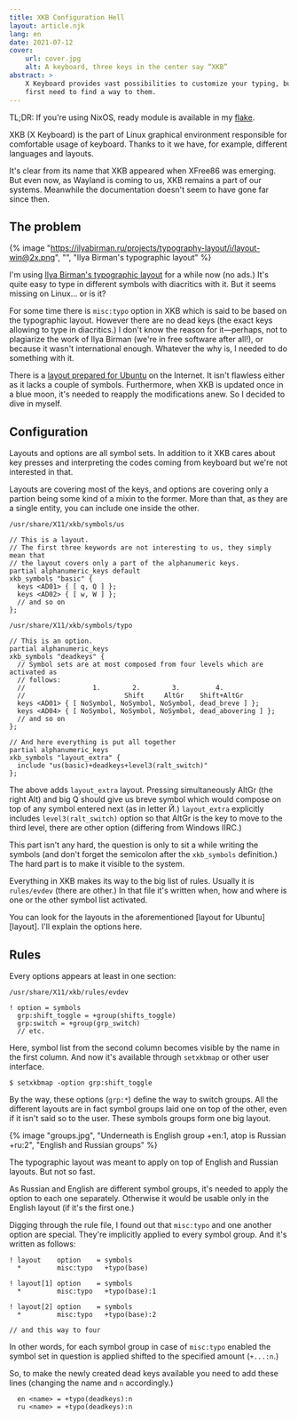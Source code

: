 ```yaml
---
title: XKB Configuration Hell
layout: article.njk
lang: en
date: 2021-07-12
cover:
    url: cover.jpg
    alt: A keyboard, three keys in the center say “XKB”
abstract: >
    X Keyboard provides vast possibilities to customize your typing, but you'll 
    first need to find a way to them.
---
```


<aside>

TL;DR: If you're using NixOS, ready module is available in my [flake].

</aside>

XKB (X Keyboard) is the part of Linux graphical environment responsible for 
comfortable usage of keyboard. Thanks to it we have, for example, different 
languages and layouts.

It's clear from its name that XKB appeared when XFree86 was emerging. But even 
now, as Wayland is coming to us, XKB remains a part of our systems. Meanwhile 
the documentation doesn't seem to have gone far since then.

## The problem

{% image 
"https://ilyabirman.ru/projects/typography-layout/i/layout-win@2x.png", "", 
"Ilya Birman's typographic layout" %}

I'm using [Ilya Birman's typographic layout][ilya-birman] for a while now (no 
ads.) It's quite easy to type in different symbols with diacritics with it. But 
it seems missing on Linux… or is it?

For some time there is `misc:typo` option in XKB which is said to be based on 
the typographic layout. However there are no dead keys (the exact keys allowing 
to type in diacritics.) I don't know the reason for it—perhaps, not to
plagiarize the work of Ilya Birman (we're in free software after all!), or 
because it wasn't international enough. Whatever the why is, I needed to do 
something with it.

There is a [layout prepared for Ubuntu][ubuntu] on the Internet. It isn't 
flawless either as it lacks a couple of symbols. Furthermore, when XKB is 
updated once in a blue moon, it's needed to reapply the modifications anew. So 
I decided to dive in myself.

## Configuration

Layouts and options are all symbol sets. In addition to it XKB cares about key 
presses and interpreting the codes coming from keyboard but we're not 
interested in that.

Layouts are covering most of the keys, and options are covering only a partion 
being some kind of a mixin to the former. More than that, as they are a single 
entity, you can include one inside the other.

```
/usr/share/X11/xkb/symbols/us

// This is a layout.
// The first three keywords are not interesting to us, they simply mean that 
// the layout covers only a part of the alphanumeric keys.
partial alphanumeric_keys default
xkb_symbols "basic" {
  keys <AD01> { [ q, Q ] };
  keys <AD02> { [ w, W ] };
  // and so on
};

/usr/share/X11/xkb/symbols/typo

// This is an option.
partial alphanumeric_keys
xkb_symbols "deadkeys" {
  // Symbol sets are at most composed from four levels which are activated as 
  // follows:
  //                 1.        2.        3.         4.
  //                         Shift     AltGr    Shift+AltGr
  keys <AD01> { [ NoSymbol, NoSymbol, NoSymbol, dead_breve ] };
  keys <AD04> { [ NoSymbol, NoSymbol, NoSymbol, dead_abovering ] };
  // and so on
};

// And here everything is put all together
partial alphanumeric_keys
xkb_symbols "layout_extra" {
  include "us(basic)+deadkeys+level3(ralt_switch)"
};
```

The above adds `layout_extra` layout. Pressing simultaneously AltGr (the right 
Alt) and big Q should give us breve symbol which would compose on top of any 
symbol entered next (as in letter Й.) `layout_extra` explicitly includes 
`level3(ralt_switch)` option so that AltGr is the key to move to the third 
level, there are other option (differing from Windows IIRC.)

This part isn't any hard, the question is only to sit a while writing the 
symbols (and don't forget the semicolon after the `xkb_symbols` definition.) 
The hard part is to make it visible to the system.

Everything in XKB makes its way to the big list of rules. Usually it is 
`rules/evdev` (there are other.) In that file it's written when, how and where 
is one or the other symbol list activated.

You can look for the layouts in the aforementioned [layout for Ubuntu][layout]. 
I'll explain the options here.

## Rules

Every options appears at least in one section:

```
/usr/share/X11/xkb/rules/evdev

! option = symbols
  grp:shift_toggle = +group(shifts_toggle)
  grp:switch = +group(grp_switch)
  // etc.
```

Here, symbol list from the second column becomes visible by the name in the 
first column. And now it's available through `setxkbmap` or other user 
interface.

```
$ setxkbmap -option grp:shift_toggle
```

By the way, these options (`grp:*`) define the way to switch groups. All the 
different layouts are in fact symbol groups laid one on top of the other, even 
if it isn't said so to the user. These symbols groups form one big layout.

{% image "groups.jpg", "Underneath is English group +en:1, atop is Russian 
+ru:2", "English and Russian groups" %}

The typographic layout was meant to apply on top of English and Russian 
layouts. But not so fast.

As Russian and English are different symbol groups, it's needed to apply the 
option to each one separately. Otherwise it would be usable only in the English 
layout (if it's the first one.)

Digging through the rule file, I found out that `misc:typo` and one another 
option are special. They're implicitly applied to every symbol group. And it's 
written as follows:

```
! layout    option    = symbols
  *         misc:typo   +typo(base)

! layout[1] option    = symbols
  *         misc:typo   +typo(base):1

! layout[2] option    = symbols
  *         misc:typo   +typo(base):2

// and this way to four
```

In other words, for each symbol group in case of `misc:typo` enabled the symbol 
set in question is applied shifted to the specified amount (`+...:n`.)

So, to make the newly created dead keys available you need to add these lines 
(changing the name and `n` accordingly.)

```
  en <name> = +typo(deadkeys):n
  ru <name> = +typo(deadkeys):n
```

[flake]: https://github.com/kotwys/lymypyry/blob/main/modules/extra-xkb-options.nix
[ilya-birman]: https://ilyabirman.ru/projects/typography-layout/
[ubuntu]: https://github.com/neochief/birman-typography-layouts-for-ubuntu
